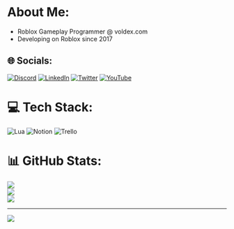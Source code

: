 # About Me:
- Roblox Gameplay Programmer @ voldex.com<br>
- Developing on Roblox since 2017


## 🌐 Socials:
[![Discord](https://img.shields.io/badge/Discord-%237289DA.svg?logo=discord&logoColor=white)](htttps://discord.gg/https://discord.gg/JmnSBArwPf) [![LinkedIn](https://img.shields.io/badge/LinkedIn-%230077B5.svg?logo=linkedin&logoColor=white)](https://www.linkedin.com/in/joel-broad-285a85215/) [![Twitter](https://img.shields.io/badge/Twitter-%231DA1F2.svg?logo=Twitter&logoColor=white)](https://twitter.com/JoelBrd) [![YouTube](https://img.shields.io/badge/YouTube-%23FF0000.svg?logo=YouTube&logoColor=white)](https://www.youtube.com/channel/UCsleUmloDAGlQdhXmRw6d5w) 

# 💻 Tech Stack:
![Lua](https://img.shields.io/badge/lua-%232C2D72.svg?style=for-the-badge&logo=lua&logoColor=white) ![Notion](https://img.shields.io/badge/Notion-%23000000.svg?style=for-the-badge&logo=notion&logoColor=white) ![Trello](https://img.shields.io/badge/Trello-%23026AA7.svg?style=for-the-badge&logo=Trello&logoColor=white)
# 📊 GitHub Stats:
![](https://github-readme-stats.vercel.app/api?username=JoelBrd&theme=vision-friendly-dark&hide_border=false&include_all_commits=true&count_private=true)<br/>
![](https://github-readme-streak-stats.herokuapp.com/?user=JoelBrd&theme=vision-friendly-dark&hide_border=false)<br/>
![](https://github-readme-stats.vercel.app/api/top-langs/?username=JoelBrd&theme=vision-friendly-dark&hide_border=false&include_all_commits=true&count_private=true&layout=compact)

---
[![](https://visitcount.itsvg.in/api?id=JoelBrd&icon=0&color=0)](https://visitcount.itsvg.in)

